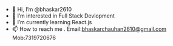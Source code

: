 - 👋 Hi, I’m @bhaskar2610
- 👀 I’m interested in Full Stack Devlopment
- 🌱 I’m currently learning React.js
- 📫 How to reach me .
  Email:bhaskarchauhan2610@gmail.com
  Mob:7319720676

<!---
bhaskar2610/bhaskar2610 is a ✨ special ✨ repository because its `README.md` (this file) appears on your GitHub profile.
You can click the Preview link to take a look at your changes.
--->
